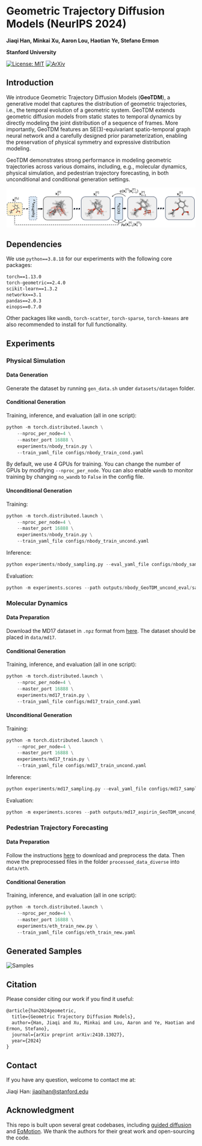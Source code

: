 # Geometric Trajectory Diffusion Models (NeurIPS 2024)

**Jiaqi Han, Minkai Xu, Aaron Lou, Haotian Ye, Stefano Ermon**

**Stanford University**

[![License: MIT](https://img.shields.io/badge/License-MIT-yellow.svg)](https://github.com/hanjq17/GeoTDM/blob/main/LICENSE)
[![ArXiv](https://img.shields.io/static/v1?&logo=arxiv&label=Paper&message=Arxiv:GeoTDM&color=B31B1B)](https://arxiv.org/abs/2410.13027)



## Introduction

We introduce Geometric Trajectory Diffusion Models (**GeoTDM**), a generative model that captures the distribution of geometric trajectories, i.e., the temporal evolution of a geometric system.
GeoTDM extends geometric diffusion models from static states to temporal dynamics by directly modeling the joint distribution of a sequence of frames.
More importantly, GeoTDM features an SE(3)-equivariant spatio-temporal graph neural network and a carefully designed prior parameterization, enabling the preservation of physical symmetry and expressive distribution modeling.

GeoTDM demonstrates strong performance in modeling geometric trajectories across various domains, including, e.g., molecular dynamics, physical simulation, and pedestrian trajectory forecasting, in both unconditional and conditional generation settings.

![Overview](assets/framework.png "Overview")

## Dependencies
We use `python==3.8.18` for our experiments with the following core packages:
```
torch==1.13.0
torch-geometric==2.4.0
scikit-learn==1.3.2
networkx==3.1
pandas==2.0.3
einops==0.7.0
```
Other packages like `wandb`, `torch-scatter`, `torch-sparse`, `torch-kmeans` are also recommended to install for full functionality.

## Experiments

### Physical Simulation

#### Data Generation
Generate the dataset by running `gen_data.sh` under `datasets/datagen` folder.

#### Conditional Generation
Training, inference, and evaluation (all in one script):
```python
python -m torch.distributed.launch \
    --nproc_per_node=4 \
    --master_port 16888 \
    experiments/nbody_train.py \
    --train_yaml_file configs/nbody_train_cond.yaml
```

By default, we use 4 GPUs for training. You can change the number of GPUs by modifying `--nproc_per_node`.
You can also enable `wandb` to monitor training by changing `no_wandb` to `False` in the config file.

#### Unconditional Generation
Training:
```python
python -m torch.distributed.launch \
    --nproc_per_node=4 \
    --master_port 16888 \
    experiments/nbody_train.py \
    --train_yaml_file configs/nbody_train_uncond.yaml
```
Inference:
```python
python experiments/nbody_sampling.py --eval_yaml_file configs/nbody_sampling.yaml
```
Evaluation:
```python
python -m experiments.scores --path outputs/nbody_GeoTDM_uncond_eval/samples.pkl
```


### Molecular Dynamics

#### Data Preparation
Download the MD17 dataset in `.npz` format from [here](http://www.sgdml.org/#datasets). The dataset should be placed in `data/md17`.

#### Conditional Generation
Training, inference, and evaluation (all in one script):
```python
python -m torch.distributed.launch \
    --nproc_per_node=4 \
    --master_port 16888 \
    experiments/md17_train.py \
    --train_yaml_file configs/md17_train_cond.yaml
```

#### Unconditional Generation
Training:
```python
python -m torch.distributed.launch \
    --nproc_per_node=4 \
    --master_port 16888 \
    experiments/md17_train.py \
    --train_yaml_file configs/md17_train_uncond.yaml
```
Inference:
```python
python experiments/md17_sampling.py --eval_yaml_file configs/md17_sampling.yaml
```
Evaluation:
```python
python -m experiments.scores --path outputs/md17_aspirin_GeoTDM_uncond_eval/samples.pkl --chem
```

### Pedestrian Trajectory Forecasting

#### Data Preparation
Follow the instructions [here](https://github.com/MediaBrain-SJTU/EqMotion?tab=readme-ov-file#data-preparation-3) to download and preprocess the data.
Then move the preprocessed files in the folder `processed_data_diverse` into `data/eth`.

#### Conditional Generation
Training, inference, and evaluation (all in one script):
```python
python -m torch.distributed.launch \
    --nproc_per_node=4 \
    --master_port 16888 \
    experiments/eth_train_new.py \
    --train_yaml_file configs/eth_train_new.yaml
```

## Generated Samples

![Samples](assets/geotdm_samples_gif.gif "Generated Samples")



## Citation
Please consider citing our work if you find it useful:
```
@article{han2024geometric,
  title={Geometric Trajectory Diffusion Models},
  author={Han, Jiaqi and Xu, Minkai and Lou, Aaron and Ye, Haotian and Ermon, Stefano},
  journal={arXiv preprint arXiv:2410.13027},
  year={2024}
}
```

## Contact

If you have any question, welcome to contact me at:

Jiaqi Han: jiaqihan@stanford.edu


## Acknowledgment

This repo is built upon several great codebases, including [guided diffusion](https://github.com/openai/guided-diffusion) and [EqMotion](https://github.com/MediaBrain-SJTU/EqMotion). We thank the authors for their great work and open-sourcing the code.
